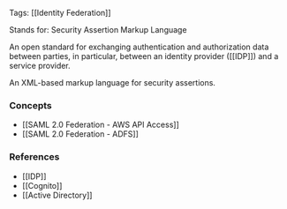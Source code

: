 
Tags: [[Identity Federation]]

Stands for: Security Assertion Markup Language

An open standard for exchanging authentication and authorization data between parties, in particular, between an identity provider ([[IDP]]) and a service provider.

An XML-based markup language for security assertions.

### Concepts

- [[SAML 2.0 Federation - AWS API Access]]
- [[SAML 2.0 Federation - ADFS]]

### References
- [[IDP]]
- [[Cognito]]
- [[Active Directory]]
